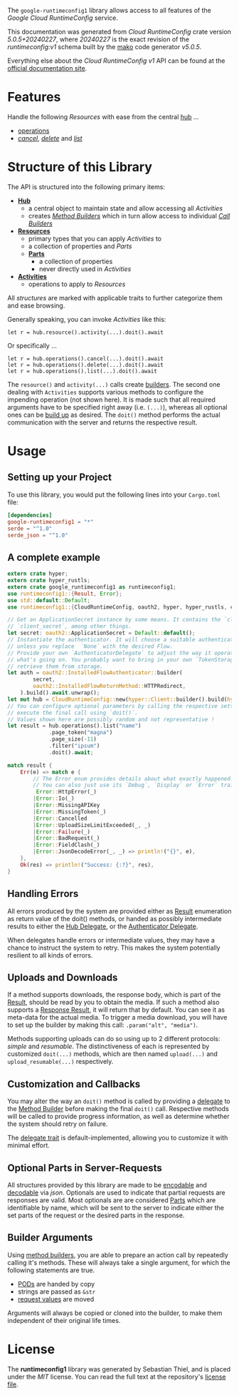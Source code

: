<!---
DO NOT EDIT !
This file was generated automatically from 'src/generator/templates/api/README.md.mako'
DO NOT EDIT !
-->
The `google-runtimeconfig1` library allows access to all features of the *Google Cloud RuntimeConfig* service.

This documentation was generated from *Cloud RuntimeConfig* crate version *5.0.5+20240227*, where *20240227* is the exact revision of the *runtimeconfig:v1* schema built by the [mako](http://www.makotemplates.org/) code generator *v5.0.5*.

Everything else about the *Cloud RuntimeConfig* *v1* API can be found at the
[official documentation site](https://cloud.google.com/deployment-manager/runtime-configurator/).
# Features

Handle the following *Resources* with ease from the central [hub](https://docs.rs/google-runtimeconfig1/5.0.5+20240227/google_runtimeconfig1/CloudRuntimeConfig) ... 

* [operations](https://docs.rs/google-runtimeconfig1/5.0.5+20240227/google_runtimeconfig1/api::Operation)
 * [*cancel*](https://docs.rs/google-runtimeconfig1/5.0.5+20240227/google_runtimeconfig1/api::OperationCancelCall), [*delete*](https://docs.rs/google-runtimeconfig1/5.0.5+20240227/google_runtimeconfig1/api::OperationDeleteCall) and [*list*](https://docs.rs/google-runtimeconfig1/5.0.5+20240227/google_runtimeconfig1/api::OperationListCall)




# Structure of this Library

The API is structured into the following primary items:

* **[Hub](https://docs.rs/google-runtimeconfig1/5.0.5+20240227/google_runtimeconfig1/CloudRuntimeConfig)**
    * a central object to maintain state and allow accessing all *Activities*
    * creates [*Method Builders*](https://docs.rs/google-runtimeconfig1/5.0.5+20240227/google_runtimeconfig1/client::MethodsBuilder) which in turn
      allow access to individual [*Call Builders*](https://docs.rs/google-runtimeconfig1/5.0.5+20240227/google_runtimeconfig1/client::CallBuilder)
* **[Resources](https://docs.rs/google-runtimeconfig1/5.0.5+20240227/google_runtimeconfig1/client::Resource)**
    * primary types that you can apply *Activities* to
    * a collection of properties and *Parts*
    * **[Parts](https://docs.rs/google-runtimeconfig1/5.0.5+20240227/google_runtimeconfig1/client::Part)**
        * a collection of properties
        * never directly used in *Activities*
* **[Activities](https://docs.rs/google-runtimeconfig1/5.0.5+20240227/google_runtimeconfig1/client::CallBuilder)**
    * operations to apply to *Resources*

All *structures* are marked with applicable traits to further categorize them and ease browsing.

Generally speaking, you can invoke *Activities* like this:

```Rust,ignore
let r = hub.resource().activity(...).doit().await
```

Or specifically ...

```ignore
let r = hub.operations().cancel(...).doit().await
let r = hub.operations().delete(...).doit().await
let r = hub.operations().list(...).doit().await
```

The `resource()` and `activity(...)` calls create [builders][builder-pattern]. The second one dealing with `Activities` 
supports various methods to configure the impending operation (not shown here). It is made such that all required arguments have to be 
specified right away (i.e. `(...)`), whereas all optional ones can be [build up][builder-pattern] as desired.
The `doit()` method performs the actual communication with the server and returns the respective result.

# Usage

## Setting up your Project

To use this library, you would put the following lines into your `Cargo.toml` file:

```toml
[dependencies]
google-runtimeconfig1 = "*"
serde = "^1.0"
serde_json = "^1.0"
```

## A complete example

```Rust
extern crate hyper;
extern crate hyper_rustls;
extern crate google_runtimeconfig1 as runtimeconfig1;
use runtimeconfig1::{Result, Error};
use std::default::Default;
use runtimeconfig1::{CloudRuntimeConfig, oauth2, hyper, hyper_rustls, chrono, FieldMask};

// Get an ApplicationSecret instance by some means. It contains the `client_id` and 
// `client_secret`, among other things.
let secret: oauth2::ApplicationSecret = Default::default();
// Instantiate the authenticator. It will choose a suitable authentication flow for you, 
// unless you replace  `None` with the desired Flow.
// Provide your own `AuthenticatorDelegate` to adjust the way it operates and get feedback about 
// what's going on. You probably want to bring in your own `TokenStorage` to persist tokens and
// retrieve them from storage.
let auth = oauth2::InstalledFlowAuthenticator::builder(
        secret,
        oauth2::InstalledFlowReturnMethod::HTTPRedirect,
    ).build().await.unwrap();
let mut hub = CloudRuntimeConfig::new(hyper::Client::builder().build(hyper_rustls::HttpsConnectorBuilder::new().with_native_roots().unwrap().https_or_http().enable_http1().build()), auth);
// You can configure optional parameters by calling the respective setters at will, and
// execute the final call using `doit()`.
// Values shown here are possibly random and not representative !
let result = hub.operations().list("name")
             .page_token("magna")
             .page_size(-11)
             .filter("ipsum")
             .doit().await;

match result {
    Err(e) => match e {
        // The Error enum provides details about what exactly happened.
        // You can also just use its `Debug`, `Display` or `Error` traits
         Error::HttpError(_)
        |Error::Io(_)
        |Error::MissingAPIKey
        |Error::MissingToken(_)
        |Error::Cancelled
        |Error::UploadSizeLimitExceeded(_, _)
        |Error::Failure(_)
        |Error::BadRequest(_)
        |Error::FieldClash(_)
        |Error::JsonDecodeError(_, _) => println!("{}", e),
    },
    Ok(res) => println!("Success: {:?}", res),
}

```
## Handling Errors

All errors produced by the system are provided either as [Result](https://docs.rs/google-runtimeconfig1/5.0.5+20240227/google_runtimeconfig1/client::Result) enumeration as return value of
the doit() methods, or handed as possibly intermediate results to either the 
[Hub Delegate](https://docs.rs/google-runtimeconfig1/5.0.5+20240227/google_runtimeconfig1/client::Delegate), or the [Authenticator Delegate](https://docs.rs/yup-oauth2/*/yup_oauth2/trait.AuthenticatorDelegate.html).

When delegates handle errors or intermediate values, they may have a chance to instruct the system to retry. This 
makes the system potentially resilient to all kinds of errors.

## Uploads and Downloads
If a method supports downloads, the response body, which is part of the [Result](https://docs.rs/google-runtimeconfig1/5.0.5+20240227/google_runtimeconfig1/client::Result), should be
read by you to obtain the media.
If such a method also supports a [Response Result](https://docs.rs/google-runtimeconfig1/5.0.5+20240227/google_runtimeconfig1/client::ResponseResult), it will return that by default.
You can see it as meta-data for the actual media. To trigger a media download, you will have to set up the builder by making
this call: `.param("alt", "media")`.

Methods supporting uploads can do so using up to 2 different protocols: 
*simple* and *resumable*. The distinctiveness of each is represented by customized 
`doit(...)` methods, which are then named `upload(...)` and `upload_resumable(...)` respectively.

## Customization and Callbacks

You may alter the way an `doit()` method is called by providing a [delegate](https://docs.rs/google-runtimeconfig1/5.0.5+20240227/google_runtimeconfig1/client::Delegate) to the 
[Method Builder](https://docs.rs/google-runtimeconfig1/5.0.5+20240227/google_runtimeconfig1/client::CallBuilder) before making the final `doit()` call. 
Respective methods will be called to provide progress information, as well as determine whether the system should 
retry on failure.

The [delegate trait](https://docs.rs/google-runtimeconfig1/5.0.5+20240227/google_runtimeconfig1/client::Delegate) is default-implemented, allowing you to customize it with minimal effort.

## Optional Parts in Server-Requests

All structures provided by this library are made to be [encodable](https://docs.rs/google-runtimeconfig1/5.0.5+20240227/google_runtimeconfig1/client::RequestValue) and 
[decodable](https://docs.rs/google-runtimeconfig1/5.0.5+20240227/google_runtimeconfig1/client::ResponseResult) via *json*. Optionals are used to indicate that partial requests are responses 
are valid.
Most optionals are are considered [Parts](https://docs.rs/google-runtimeconfig1/5.0.5+20240227/google_runtimeconfig1/client::Part) which are identifiable by name, which will be sent to 
the server to indicate either the set parts of the request or the desired parts in the response.

## Builder Arguments

Using [method builders](https://docs.rs/google-runtimeconfig1/5.0.5+20240227/google_runtimeconfig1/client::CallBuilder), you are able to prepare an action call by repeatedly calling it's methods.
These will always take a single argument, for which the following statements are true.

* [PODs][wiki-pod] are handed by copy
* strings are passed as `&str`
* [request values](https://docs.rs/google-runtimeconfig1/5.0.5+20240227/google_runtimeconfig1/client::RequestValue) are moved

Arguments will always be copied or cloned into the builder, to make them independent of their original life times.

[wiki-pod]: http://en.wikipedia.org/wiki/Plain_old_data_structure
[builder-pattern]: http://en.wikipedia.org/wiki/Builder_pattern
[google-go-api]: https://github.com/google/google-api-go-client

# License
The **runtimeconfig1** library was generated by Sebastian Thiel, and is placed 
under the *MIT* license.
You can read the full text at the repository's [license file][repo-license].

[repo-license]: https://github.com/Byron/google-apis-rsblob/main/LICENSE.md


